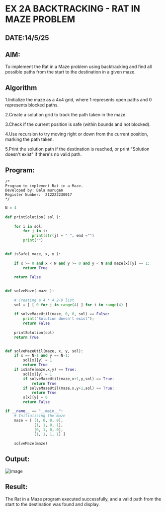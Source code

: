 # EX 2A BACKTRACKING - RAT IN MAZE PROBLEM
## DATE:14/5/25
## AIM:
To implement the Rat in a Maze problem using backtracking and find all possible paths from the start to the destination in a given maze.


## Algorithm
1.Initialize the maze as a 4x4 grid, where 1 represents open paths and 0 represents blocked paths.

2.Create a solution grid to track the path taken in the maze.

3.Check if the current position is safe (within bounds and not blocked).

4.Use recursion to try moving right or down from the current position, marking the path taken.

5.Print the solution path if the destination is reached, or print "Solution doesn't exist" if there's no valid path.
## Program:
```
/*
Program to implement Rat in a Maze.
Developed by: Bala murugan
Register Number:  212222230017
*/
```
```python
N = 4
 
def printSolution( sol ):
     
    for i in sol:
        for j in i:
            print(str(j) + " ", end ="")
        print("")
 

def isSafe( maze, x, y ):
     
    if x >= 0 and x < N and y >= 0 and y < N and maze[x][y] == 1:
        return True
     
    return False
 

def solveMaze( maze ):
     
    # Creating a 4 * 4 2-D list
    sol = [ [ 0 for j in range(4) ] for i in range(4) ]
     
    if solveMazeUtil(maze, 0, 0, sol) == False:
        print("Solution doesn't exist");
        return False
     
    printSolution(sol)
    return True
     

def solveMazeUtil(maze, x, y, sol):
    if x == N-1 and y == N-1:
        sol[x][y] = 1
        return True
    if isSafe(maze,x,y) == True:
        sol[x][y] = 1
        if solveMazeUtil(maze,x+1,y,sol) == True:
            return True
        if solveMazeUtil(maze,x,y+1,sol) == True:
            return True
        s[x][y] = 0
        return False

if __name__ == "__main__":
    # Initialising the maze
    maze = [ [1, 0, 0, 0],
             [1, 1, 0, 1],
             [0, 1, 0, 0],
             [1, 1, 1, 1] ]
              
    solveMaze(maze)
```

## Output:

![image](https://github.com/user-attachments/assets/8e7db72f-e23a-4f40-b0a1-a9ed033109ec)


## Result:
The Rat in a Maze program executed successfully, and a valid path from the start to the destination was found and display.

